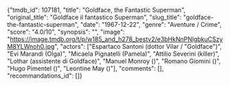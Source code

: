 {"tmdb_id": 107181, "title": "Goldface, the Fantastic Superman", "original_title": "Goldface il fantastico Superman", "slug_title": "goldface-the-fantastic-superman", "date": "1967-12-22", "genre": "Aventure / Crime", "score": "4.0/10", "synopsis": "", "image": "https://image.tmdb.org/t/p/w185_and_h278_bestv2/e3bHkNnPNlgbkuCSzyM8YLWnoh0.jpg", "actors": ["Espartaco Santoni (dottor Vilar / \"Goldface\")", "Evi Marandi (Olga)", "Micaela Pignatelli (Pamela)", "Attilio Severini (killer)", "Lothar (assistente di Goldface)", "Manuel Monroy ()", "Romano Giomini ()", "Hugo Pimentel ()", "Leontine May ()"], "comments": [], "recommandations_id": []}